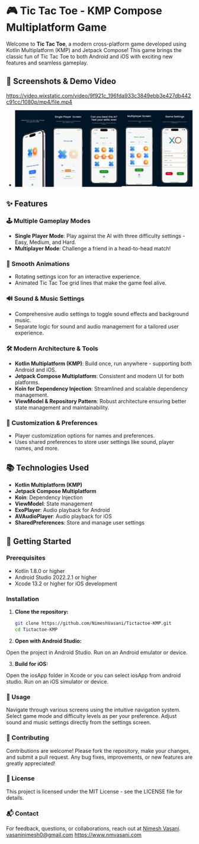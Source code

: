   # 🎮 Tic Tac Toe - KMP Compose Multiplatform Game

Welcome to **Tic Tac Toe**, a modern cross-platform game developed using Kotlin Multiplatform (KMP) and Jetpack Compose! This game brings the classic fun of Tic Tac Toe to both Android and iOS with exciting new features and seamless gameplay. 

## 📸 Screenshots & Demo Video

https://video.wixstatic.com/video/9f921c_196fda933c3849ebb3e427db442c91cc/1080p/mp4/file.mp4


- ![Gameplay Screenshot](https://github.com/NimeshVasani/Tictactoe-KMP/blob/efa2b4afeb6b219473d4af38071b418d7e3ff435/samples/tic_tac_toe_final.jpg)

  
## ✨ Features

### 🕹️ Multiple Gameplay Modes
- **Single Player Mode**: Play against the AI with three difficulty settings - Easy, Medium, and Hard.
- **Multiplayer Mode**: Challenge a friend in a head-to-head match!

### 🎨 Smooth Animations
- Rotating settings icon for an interactive experience.
- Animated Tic Tac Toe grid lines that make the game feel alive.

### 🔊 Sound & Music Settings
- Comprehensive audio settings to toggle sound effects and background music.
- Separate logic for sound and audio management for a tailored user experience.

### 🛠️ Modern Architecture & Tools
- **Kotlin Multiplatform (KMP)**: Build once, run anywhere - supporting both Android and iOS.
- **Jetpack Compose Multiplatform**: Consistent and modern UI for both platforms.
- **Koin for Dependency Injection**: Streamlined and scalable dependency management.
- **ViewModel & Repository Pattern**: Robust architecture ensuring better state management and maintainability.

### 🔧 Customization & Preferences
- Player customization options for names and preferences.
- Uses shared preferences to store user settings like sound, player names, and more.

## 📚 Technologies Used

- **Kotlin Multiplatform (KMP)**
- **Jetpack Compose Multiplatform**
- **Koin**: Dependency Injection
- **ViewModel**: State management
- **ExoPlayer**: Audio playback for Android
- **AVAudioPlayer**: Audio playback for iOS
- **SharedPreferences**: Store and manage user settings

## 🚀 Getting Started

### Prerequisites

- Kotlin 1.8.0 or higher
- Android Studio 2022.2.1 or higher
- Xcode 13.2 or higher for iOS development

### Installation

1. **Clone the repository:**
   ```bash
   git clone https://github.com/NimeshVasani/Tictactoe-KMP.git
   cd Tictactoe-KMP
2. **Open with Android Studio:**

Open the project in Android Studio.
Run on an Android emulator or device.

3. **Build for iOS:**

Open the iosApp folder in Xcode or you can select iosApp from android studio.
Run on an iOS simulator or device.

### 📖 Usage

Navigate through various screens using the intuitive navigation system.
Select game mode and difficulty levels as per your preference.
Adjust sound and music settings directly from the settings screen.

### 🤝 Contributing

Contributions are welcome! Please fork the repository, make your changes, and submit a pull request. Any bug fixes, improvements, or new features are greatly appreciated!

### 📄 License

This project is licensed under the MIT License - see the LICENSE file for details.

### 📬 Contact

For feedback, questions, or collaborations, reach out at [Nimesh Vasani](https://www.nmvasani.com).
vasaninimesh0@gmail.com
https://www.nmvasani.com
